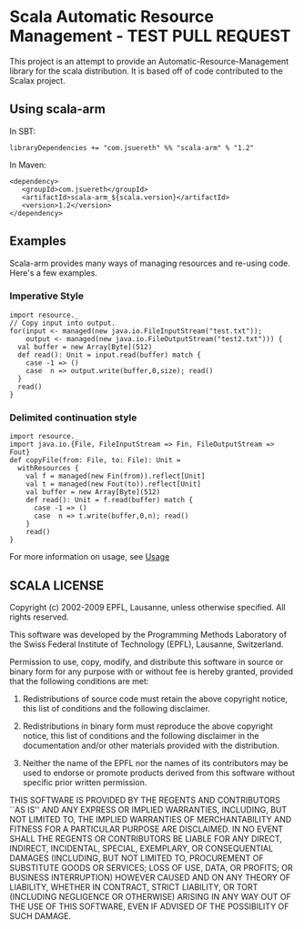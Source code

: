 # Scala Automatic Resource Management - TEST PULL REQUEST

This project is an attempt to provide an Automatic-Resource-Management library for the scala distribution.  It is based off of code contributed to the Scalax project.

## Using scala-arm

In SBT:

    libraryDependencies += "com.jsuereth" %% "scala-arm" % "1.2"

In Maven:

    <dependency>
       <groupId>com.jsuereth</groupId>
       <artifactId>scala-arm_${scala.version}</artifactId>
       <version>1.2</version>
    </dependency>


## Examples

Scala-arm provides many ways of managing resources and re-using code.  Here's a few examples.

### Imperative Style
    
    import resource._
    // Copy input into output.
    for(input <- managed(new java.io.FileInputStream("test.txt"));
        output <- managed(new java.io.FileOutputStream("test2.txt"))) {
      val buffer = new Array[Byte](512)
      def read(): Unit = input.read(buffer) match {
        case -1 => ()
        case  n => output.write(buffer,0,size); read()
      }
      read()
    }

### Delimited continuation style

    import resource._
    import java.io.{File, FileInputStream => Fin, FileOutputStream => Fout}
    def copyFile(from: File, to: File): Unit =
      withResources {
        val f = managed(new Fin(from)).reflect[Unit]
        val t = managed(new Fout(to)).reflect[Unit]
        val buffer = new Array[Byte](512)
        def read(): Unit = f.read(buffer) match {
          case -1 => ()
          case  n => t.write(buffer,0,n); read()
        }
        read()
    }

For more information on usage, see [Usage](http://jsuereth.com/scala-arm/usage.html)

## SCALA LICENSE

Copyright (c) 2002-2009 EPFL, Lausanne, unless otherwise specified.
All rights reserved.

This software was developed by the Programming Methods Laboratory of the
Swiss Federal Institute of Technology (EPFL), Lausanne, Switzerland.

Permission to use, copy, modify, and distribute this software in source
or binary form for any purpose with or without fee is hereby granted,
provided that the following conditions are met:

   1. Redistributions of source code must retain the above copyright
      notice, this list of conditions and the following disclaimer.

   2. Redistributions in binary form must reproduce the above copyright
      notice, this list of conditions and the following disclaimer in the
      documentation and/or other materials provided with the distribution.

   3. Neither the name of the EPFL nor the names of its contributors
      may be used to endorse or promote products derived from this
      software without specific prior written permission.


THIS SOFTWARE IS PROVIDED BY THE REGENTS AND CONTRIBUTORS ``AS IS'' AND
ANY EXPRESS OR IMPLIED WARRANTIES, INCLUDING, BUT NOT LIMITED TO, THE
IMPLIED WARRANTIES OF MERCHANTABILITY AND FITNESS FOR A PARTICULAR PURPOSE
ARE DISCLAIMED. IN NO EVENT SHALL THE REGENTS OR CONTRIBUTORS BE LIABLE
FOR ANY DIRECT, INDIRECT, INCIDENTAL, SPECIAL, EXEMPLARY, OR CONSEQUENTIAL
DAMAGES (INCLUDING, BUT NOT LIMITED TO, PROCUREMENT OF SUBSTITUTE GOODS OR
SERVICES; LOSS OF USE, DATA, OR PROFITS; OR BUSINESS INTERRUPTION) HOWEVER
CAUSED AND ON ANY THEORY OF LIABILITY, WHETHER IN CONTRACT, STRICT
LIABILITY, OR TORT (INCLUDING NEGLIGENCE OR OTHERWISE) ARISING IN ANY WAY
OUT OF THE USE OF THIS SOFTWARE, EVEN IF ADVISED OF THE POSSIBILITY OF
SUCH DAMAGE.
